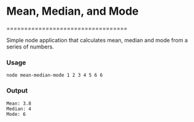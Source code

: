 # Mean, Median, and Mode
==================================

Simple node application that calculates mean, median and mode from a series of numbers.

### Usage
```
node mean-median-mode 1 2 3 4 5 6 6
```

### Output
```
Mean: 3.8
Median: 4
Mode: 6
```
